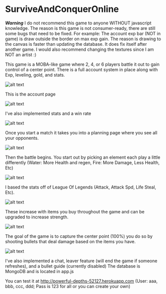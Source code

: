 # SurviveAndConquerOnline


***Warning***
I do not recommend this game to anyone WITHOUT javascript knowledge. The reason is this game is not consumer-ready, there are still some bugs that need to be fixed.
For example: The account exp bar (NOT in game) is draw outside the border on max exp gain. The reason is drawing to the canvas is faster than updating the database. It does fix itself after another game. I would also recommend changing the textures since I am NOT an artist :)

This game is a MOBA-like game where 2, 4, or 6 players battle it out to gain control of a center point.
There is a full account system in place along with Exp, leveling, gold, and stats.

![alt text](https://raw.githubusercontent.com/cyberboy1551/SurviveAndConquerOnline/master/Picts/Login.PNG)

This is the account page

![alt text](https://raw.githubusercontent.com/cyberboy1551/SurviveAndConquerOnline/master/Picts/Account.PNG)

I've also implemented stats and a win rate

![alt text](https://raw.githubusercontent.com/cyberboy1551/SurviveAndConquerOnline/master/Picts/Stats.PNG)

Once you start a match it takes you into a planning page where you see all your opponents.

![alt text](https://raw.githubusercontent.com/cyberboy1551/SurviveAndConquerOnline/master/Picts/Prepare.PNG)

Then the battle begins. You start out by picking an element each play a little differently (Water: More Health and regen, Fire: More Damage, Less Health, Etc)

![alt text](https://raw.githubusercontent.com/cyberboy1551/SurviveAndConquerOnline/master/Picts/Game1.PNG)

I based the stats off of League Of Legends (Attack, Attack Spd, Life Steal, Etc). 

![alt text](https://raw.githubusercontent.com/cyberboy1551/SurviveAndConquerOnline/master/Picts/Stats2.PNG)

These increase with items you buy throughout the game and can be upgraded to increase strength.

![alt text](https://raw.githubusercontent.com/cyberboy1551/SurviveAndConquerOnline/master/Picts/Upgrade.PNG)


The goal of the game is to capture the center point (100%) you do so by shooting bullets that deal damage based on the items you have.

![alt text](https://raw.githubusercontent.com/cyberboy1551/SurviveAndConquerOnline/master/Picts/Shoot.PNG)



I've also implemented a chat, leaver feature (will end the game if someone refreshes), and a bullet guide (currently disabled)
The database is MongoDB and is located in app.js


You can test it at http://powerful-depths-52127.herokuapp.com (User: aaa, bbb, ccc, ddd; Pass is 123 for all or you can create your own)

